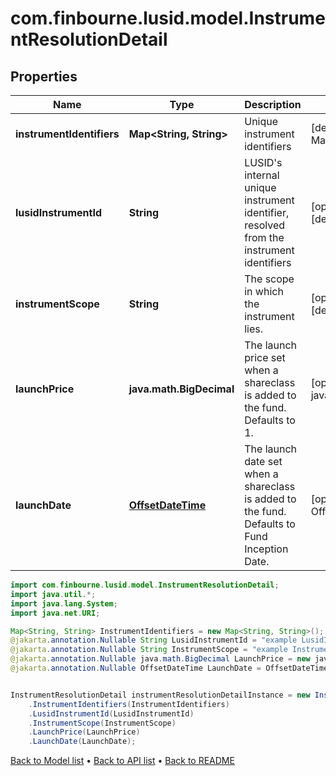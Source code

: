 # com.finbourne.lusid.model.InstrumentResolutionDetail

## Properties

Name | Type | Description | Notes
------------ | ------------- | ------------- | -------------
**instrumentIdentifiers** | **Map&lt;String, String&gt;** | Unique instrument identifiers | [default to Map<String, String>]
**lusidInstrumentId** | **String** | LUSID&#39;s internal unique instrument identifier, resolved from the instrument identifiers | [optional] [readonly] [default to String]
**instrumentScope** | **String** | The scope in which the instrument lies. | [optional] [readonly] [default to String]
**launchPrice** | **java.math.BigDecimal** | The launch price set when a shareclass is added to the fund. Defaults to 1. | [optional] [default to java.math.BigDecimal]
**launchDate** | [**OffsetDateTime**](OffsetDateTime.md) | The launch date set when a shareclass is added to the fund. Defaults to Fund Inception Date. | [optional] [default to OffsetDateTime]

```java
import com.finbourne.lusid.model.InstrumentResolutionDetail;
import java.util.*;
import java.lang.System;
import java.net.URI;

Map<String, String> InstrumentIdentifiers = new Map<String, String>();
@jakarta.annotation.Nullable String LusidInstrumentId = "example LusidInstrumentId";
@jakarta.annotation.Nullable String InstrumentScope = "example InstrumentScope";
@jakarta.annotation.Nullable java.math.BigDecimal LaunchPrice = new java.math.BigDecimal("100.00");
@jakarta.annotation.Nullable OffsetDateTime LaunchDate = OffsetDateTime.now();


InstrumentResolutionDetail instrumentResolutionDetailInstance = new InstrumentResolutionDetail()
    .InstrumentIdentifiers(InstrumentIdentifiers)
    .LusidInstrumentId(LusidInstrumentId)
    .InstrumentScope(InstrumentScope)
    .LaunchPrice(LaunchPrice)
    .LaunchDate(LaunchDate);
```


[Back to Model list](../README.md#documentation-for-models) &#8226; [Back to API list](../README.md#documentation-for-api-endpoints) &#8226; [Back to README](../README.md)
